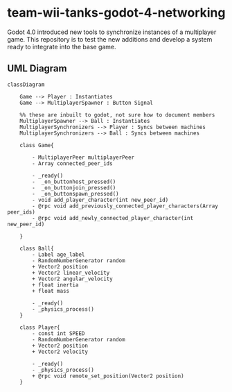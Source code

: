 # team-wii-tanks-godot-4-networking
Godot 4.0 introduced new tools to synchronize instances of a multiplayer game. 
This repository is to test the new additions and develop a system ready to integrate into the base game.

## UML Diagram

```mermaid
classDiagram
    
    Game --> Player : Instantiates
    Game --> MultiplayerSpawner : Button Signal

    %% these are inbuilt to godot, not sure how to document members
    MultiplayerSpawner --> Ball : Instantiates
    MultiplayerSynchronizers --> Player : Syncs between machines
    MultiplayerSynchronizers --> Ball : Syncs between machines

    class Game{

        - MultiplayerPeer multiplayerPeer
        - Array connected_peer_ids

        - _ready()
        -  _on_buttonhost_pressed()
        -  _on_buttonjoin_pressed()
        -  _on_buttonspawn_pressed()
        - void add_player_character(int new_peer_id)
        - @rpc void add_previously_connected_player_characters(Array peer_ids) 
        - @rpc void add_newly_connected_player_character(int new_peer_id)

    }

    class Ball{
        - Label age_label
        - RandomNumberGenerator random
        + Vector2 position
        + Vector2 linear_velocity
        + Vector2 angular_velocity
        + float inertia
        + float mass 

        - _ready()
        - _physics_process()
    }

    class Player{
        - const int SPEED
        - RandomNumberGenerator random
        + Vector2 position
        + Vector2 velocity

        - _ready()
        - _physics_process()
        + @rpc void remote_set_position(Vector2 position)
    }
```

